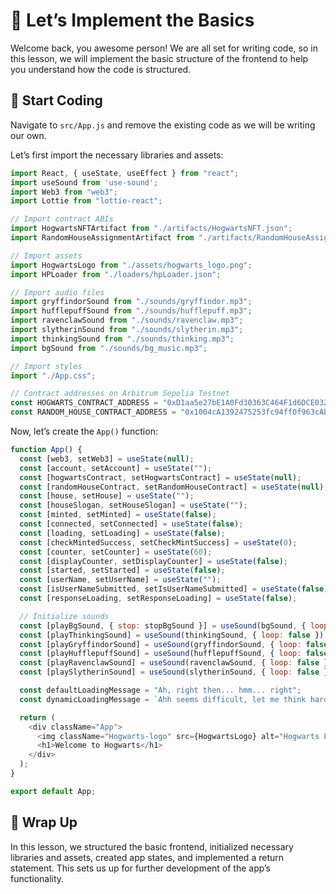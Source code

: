# 🧙 Let’s Implement the Basics  
Welcome back, you awesome person! We are all set for writing code, so in this lesson, we will implement the basic structure of the frontend to help you understand how the code is structured.

## 🚀 Start Coding 

Navigate to `src/App.js` and remove the existing code as we will be writing our own.

Let’s first import the necessary libraries and assets:

```javascript
import React, { useState, useEffect } from "react";
import useSound from 'use-sound';
import Web3 from "web3";
import Lottie from "lottie-react";

// Import contract ABIs
import HogwartsNFTArtifact from "./artifacts/HogwartsNFT.json"; 
import RandomHouseAssignmentArtifact from "./artifacts/RandomHouseAssignment.json"; 

// Import assets
import HogwartsLogo from "./assets/hogwarts_logo.png";
import HPLoader from "./loaders/hpLoader.json";

// Import audio files
import gryffindorSound from "./sounds/gryffindor.mp3";
import hufflepuffSound from "./sounds/hufflepuff.mp3";
import ravenclawSound from "./sounds/ravenclaw.mp3";
import slytherinSound from "./sounds/slytherin.mp3";
import thinkingSound from "./sounds/thinking.mp3"; 
import bgSound from "./sounds/bg_music.mp3";

// Import styles
import "./App.css";

// Contract addresses on Arbitrum Sepolia Testnet
const HOGWARTS_CONTRACT_ADDRESS = "0xD1aa5e27bE1A0Fd30363C464F1d6DCE03229eD16";
const RANDOM_HOUSE_CONTRACT_ADDRESS = "0x1004cA1392475253fc94ff0f963cABd76CE31B5c";
```

Now, let’s create the `App()` function:

```javascript
function App() {
  const [web3, setWeb3] = useState(null);
  const [account, setAccount] = useState("");
  const [hogwartsContract, setHogwartsContract] = useState(null);
  const [randomHouseContract, setRandomHouseContract] = useState(null);  
  const [house, setHouse] = useState("");
  const [houseSlogan, setHouseSlogan] = useState("");
  const [minted, setMinted] = useState(false);
  const [connected, setConnected] = useState(false);
  const [loading, setLoading] = useState(false); 
  const [checkMintedSuccess, setCheckMintSuccess] = useState(0);
  const [counter, setCounter] = useState(60);
  const [displayCounter, setDisplayCounter] = useState(false);
  const [started, setStarted] = useState(false);
  const [userName, setUserName] = useState("");
  const [isUserNameSubmitted, setIsUserNameSubmitted] = useState(false);
  const [responseLoading, setResponseLoading] = useState(false);

  // Initialize sounds
  const [playBgSound, { stop: stopBgSound }] = useSound(bgSound, { loop: true });
  const [playThinkingSound] = useSound(thinkingSound, { loop: false });
  const [playGryffindorSound] = useSound(gryffindorSound, { loop: false });
  const [playHufflepuffSound] = useSound(hufflepuffSound, { loop: false });
  const [playRavenclawSound] = useSound(ravenclawSound, { loop: false });
  const [playSlytherinSound] = useSound(slytherinSound, { loop: false });

  const defaultLoadingMessage = "Ah, right then... hmm... right";
  const dynamicLoadingMessage = `Ahh seems difficult, let me think harder, wait for ${counter} seconds`;

  return (
    <div className="App">
      <img className="Hogwarts-logo" src={HogwartsLogo} alt="Hogwarts Logo" />
      <h1>Welcome to Hogwarts</h1>
    </div>
  );
}

export default App;
```

## 🎉 Wrap Up

In this lesson, we structured the basic frontend, initialized necessary libraries and assets, created app states, and implemented a return statement. This sets us up for further development of the app’s functionality.
